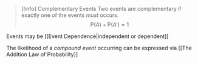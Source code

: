 
> [!info] Complementary Events
> Two events are complementary if exactly one of the events *must* occurs. 
> $$
\mathrm{P}(A)+\mathrm{P}(A')=1
>$$

Events may be [[Event Dependence|independent or dependent]]


The likelihood of a *compound event* occurring can be expressed via [[The Addition Law of Probability]]
